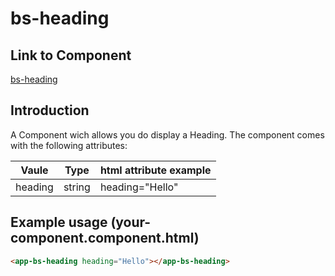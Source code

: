 # bs-heading

## Link to Component

[bs-heading](../../../src/app/layouts/base-structures/bs-heading/bs-heading.component.ts)

## Introduction

A Component wich allows you do display a Heading. The component comes with the following attributes:

| Vaule   | Type   | html attribute example |
| ------- | ------ | ---------------------- |
| heading | string | heading="Hello"        |

## Example usage (your-component.component.html)

```html
<app-bs-heading heading="Hello"></app-bs-heading>
```
